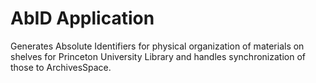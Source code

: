 # AbID Application

Generates Absolute Identifiers for physical organization of materials on shelves
for Princeton University Library and handles synchronization of those to
ArchivesSpace.
